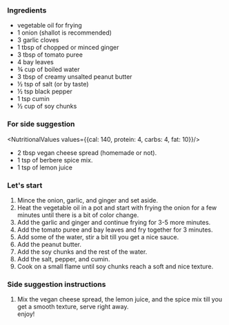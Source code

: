 ### Ingredients

- vegetable oil for frying
- 1 onion (shallot is recommended)
- 3 garlic cloves
- 1 tbsp of chopped or minced ginger
- 3 tbsp of tomato puree
- 4 bay leaves
- ¾ cup of boiled water
- 3 tbsp of creamy unsalted peanut butter
- ½ tsp of salt (or by taste)
- ½ tsp black pepper
- 1 tsp cumin
- ½ cup of soy chunks

### For side suggestion

<NutritionalValues values={{cal: 140, protein: 4, carbs: 4, fat: 10}}/>

- 2 tbsp vegan cheese spread (homemade or not).
- 1 tsp of berbere spice mix.
- 1 tsp of lemon juice

### Let's start

1. Mince the onion, garlic, and ginger and set aside.
2. Heat the vegetable oil in a pot and start with frying the onion for a few minutes until there is a bit of color change.
3. Add the garlic and ginger and continue frying for 3-5 more minutes.
4. Add the tomato puree and bay leaves and fry together for 3 minutes.
5. Add some of the water, stir a bit till you get a nice sauce.
6. Add the peanut butter.
7. Add the soy chunks and the rest of the water.
8. Add the salt, pepper, and cumin.
9. Cook on a small flame until soy chunks reach a soft and nice texture.

### Side suggestion instructions

1. Mix the vegan cheese spread, the lemon juice, and the spice mix till you get a smooth texture, serve right away.<br/>
   enjoy!
